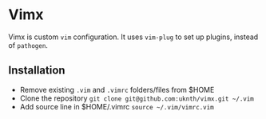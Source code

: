 # Vimx

Vimx is custom `vim` configuration. It uses `vim-plug` to set up plugins, instead of `pathogen`.

## Installation

- Remove existing `.vim` and `.vimrc` folders/files from $HOME
- Clone the repository `git clone git@github.com:uknth/vimx.git ~/.vim`
- Add source line in $HOME/.vimrc `source ~/.vim/vimrc.vim`
